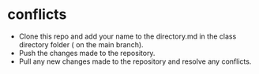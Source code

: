 # conflicts

- Clone this repo and add your name to the directory.md in the class directory folder ( on the main branch).
- Push the changes made to the repository.
- Pull any new changes made to the repository and resolve any conflicts.
